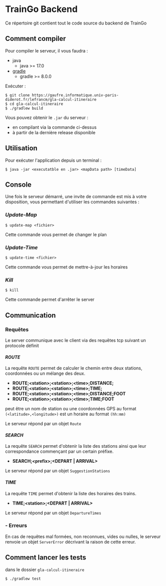 # **TrainGo Backend**

Ce répertoire git contient tout le code source du backend de TrainGo

## **Comment compiler**

Pour compiler le serveur, il vous faudra :
  - java
    - java >= 17.0
  - [gradle]("https://gradle.org/install/")
    - gradle >= 8.0.0

Exécuter :
```
$ git clone https://gaufre.informatique.univ-paris-diderot.fr/lefrancm/gla-calcul-itineraire
$ cd gla-calcul-itineraire
$ ./gradlew build
```

Vous pouvez obtenir le ```.jar``` du serveur :
  - en compilant via la commande ci-dessus
  - à partir de la dernière release disponible

## **Utilisation**

Pour exécuter l'application depuis un terminal :
```
$ java -jar <executatble en .jar> <mapData path> [timeData]
```

## **Console**
Une fois le serveur démarré, une invite de commande est mis à votre disposition, vous permettant d'utiliser les commandes suivantes :

### *Update-Map*
```
$ update-map <fichier>
```

Cette commande vous permet de changer le plan

### *Update-Time*
```
$ update-time <fichier>
```

Cette commande vous permet de mettre-à-jour les horaires

### *Kill*

```
$ kill
```
Cette commande permet d'arrêter le server

## **Communication**

### Requêtes

Le server communique avec le client via des requêtes tcp suivant un protocole définit

#### *ROUTE*
La requête ```ROUTE``` permet de calculer le chemin entre deux stations, coordonnées ou un mélange des deux.

- **ROUTE;\<station>;\<station>;\<time>;DISTANCE;**
- **ROUTE;\<station>;\<station>;\<time>;TIME;**
- **ROUTE;\<station>;\<station>;\<time>;DISTANCE;FOOT**
- **ROUTE;\<station>;\<station>;\<time>;TIME;FOOT**

<station> peut être un nom de station ou une coordonnées GPS au format `(<latitude>,<longitude>)`
<time> est un horaire au format `(hh:mm)`

Le serveur répond par un objet ```Route```
#### *SEARCH*
La requête ```SEARCH``` permet d'obtenir la liste des stations ainsi que leur correspondance commençant par un certain préfixe.

- **SEARCH;\<prefix>;\<DEPART | ARRIVAL>**

Le serveur répond par un objet ```SuggestionStations```
#### *TIME*
La requête ```TIME``` permet d'obtenir la liste des horaires des trains.

- **TIME;\<station>;\<DEPART | ARRIVAL>**

Le serveur répond par un objet ```DepartureTimes```
###  - Erreurs

En cas de requêtes mal formées, non reconnues, vides ou nulles, le serveur renvoie un objet ```ServerError``` décrivant la raison de cette erreur.

## **Comment lancer les tests**
dans le dossier `gla-calcul-itineraire`
```
$ ./gradlew test
```